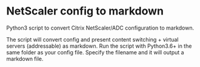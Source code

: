 # NetScaler config to markdown
Python3 script to convert Citrix NetScaler/ADC configuration to markdown.

The script will convert config and present content switching + virtual servers (addressable) as markdown.
Run the script with Python3.6+ in the same folder as your config file. 
Specify the filename and it will output a markdown file.
